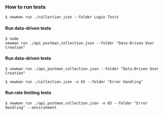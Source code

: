 ### How to run tests
```console
$ newman run ./collection.json --folder Login Tests
```

#### Run data-driven tests
```console
$ node 
newman run ./api_postman_collection.json --folder "Data-Driven User Creation" 
```

#### Run data-driven tests
```console
$ newman run ./api_postman_collection.json --folder "Data-Driven User Creation" 
```

```console
$ newman run ./collection.json -n 65 --folder "Error Handling" 
``` 

#### Run rate limiting tests
```console
$ newman run ./api_postman_collection.json -n 65 --folder "Error Handling" --environment 
``` 